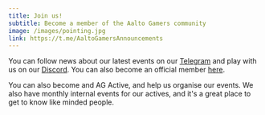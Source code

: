 ```yaml
---
title: Join us!
subtitle: Become a member of the Aalto Gamers community
image: /images/pointing.jpg
link: https://t.me/AaltoGamersAnnouncements
---
```


You can follow news about our latest events on our [Telegram](https://t.me/AaltoGamersAnnouncements) and play with us on our [Discord](https://discord.com/invite/Ew7nGQqHgc). You can also become an official member [here](http://tinyurl.com/joinaaltogamers).

You can also become and AG Active, and help us organise our events. We also have monthly internal events for our actives, and it's a great place to get to know like minded people.
